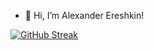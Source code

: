 - 👋 Hi, I’m Alexander Ereshkin!

[![GitHub Streak](https://streak-stats.demolab.com/?user=AlexEreh)](https://git.io/streak-stats)

<!---
AlexEreh/AlexEreh is a ✨ special ✨ repository because its `README.md` (this file) appears on your GitHub profile.
You can click the Preview link to take a look at your changes.
--->
